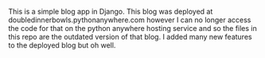 This is a simple blog app in Django. This blog was deployed at 
doubledinnerbowls.pythonanywhere.com however I can no longer access the code for that on the python anywhere hosting service and so the files in this repo are the outdated version of that blog. I added many new features to the deployed blog but oh well.
